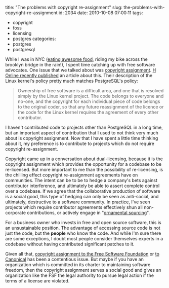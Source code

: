 title: "The problems with copyright re-assignment"
slug: the-problems-with-copyright-re-assignment
id: 2034
date: 2010-10-08 07:00:11
tags: 
- copyright
- foss
- licensing
- postgres
categories: 
- postgres
- postgresql

While I was in NYC ([eating awesome food](http://www.flickr.com/photos/selenamarie/5029666861/), riding my bike across the brooklyn bridge in the rain!), I spent time catching up with free software advocates. One issue that we talked about was [copyright assignment](http://producingoss.com/en/copyright-assignment.html). [H Online recently published](http://www.h-online.com/open/features/Copyright-assignment-Once-bitten-twice-shy-1049631.html) an article about this. Their description of the Linux kernel's policy pretty much matches PostgreSQL's policy: 

> Ownership of free software is a difficult area, and one that is resolved simply by the Linux kernel project. The code belongs to everyone and no-one, and the copyright for each individual piece of code belongs to the original coder, so that any future reassignment of the licence or the code for the Linux kernel requires the agreement of every other contributor.

I haven't contributed code to projects other than PostgreSQL in a long time, but an important aspect of contribution that I used to not think very much about is copyright assignment. Now that I have spent a little time thinking about it, my preference is to contribute to projects which do not require copyright re-assignment.

Copyright came up in a conversation about dual-licensing, because it is the copyright assignment which provides the opportunity for a codebase to be re-licensed. But more important to me than the possibility of re-licensing, is the chilling effect copyright re-assignment agreements have on communities. The intent can be to be to hedge a company's bets against contributor interference, and ultimately be able to assert complete control over a codebase. If we agree that the collaborative production of software is a social good, this type of hedging can only be seen as anti-social, and ultimately, destructive to a software community. In practice, I've seen projects which require contributor agreements effectively shun all non-corporate contributions, or actively engage in "[ornamental sourcing](http://twitter.com/#!/thesethings/status/26609256654)".

For a business owner who invests in free and open source software, this is an unsustainable position. The advantage of accessing source code is not just the code, but the **people** who know the code. And while I'm sure there are some exceptions, I doubt most people consider themselves experts in a codebase without having contributed significant patches to it. 

Given all that, [copyright assignment to the Free Software Foundation](http://ebb.org/bkuhn/blog/2010/02/01/copyright-not-all-equal.html) or [to Canonical](http://itmanagement.earthweb.com/osrc/article.php/3904526/Ubuntu-Canonical-Wallow-in-Muddy-Waters-with-Contributors-Agreements.htm) has been a contentious issue. But maybe if you have an organization which is committed in its charter to maintaining software freedom, then the copyright assignment serves a social good and gives an organization like the FSF the legal authority to pursue legal action if the terms of a license are violated.
